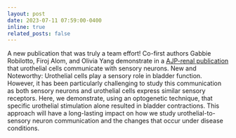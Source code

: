 ```yaml
---
layout: post
date: 2023-07-11 07:59:00-0400
inline: true
related_posts: false
---
```


A new publication that was truly a team effort! Co-first authors Gabbie Robilotto, Firoj Alom, and Olivia Yang demonstrate in a [AJP-renal publication](https://journals.physiology.org/doi/full/10.1152/ajprenal.00035.2023) that urothelial cells communicate with sensory neurons. 
New and Noteworthy: 
Urothelial cells play a sensory role in bladder function. However, it has been particularly challenging to study this communication as both sensory neurons and urothelial cells express similar sensory receptors. Here, we demonstrate, using an optogenetic technique, that specific urothelial stimulation alone resulted in bladder contractions. This approach will have a long-lasting impact on how we study urothelial-to-sensory neuron communication and the changes that occur under disease conditions.
